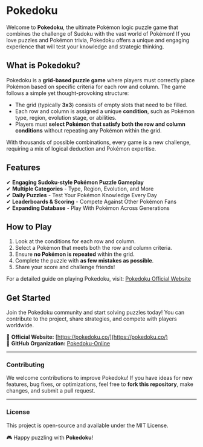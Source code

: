 <!-- Pokedoku - README -->

# Pokedoku

Welcome to **Pokedoku**, the ultimate Pokémon logic puzzle game that combines the challenge of Sudoku with the vast world of Pokémon! If you love puzzles and Pokémon trivia, Pokedoku offers a unique and engaging experience that will test your knowledge and strategic thinking.

## What is Pokedoku?

Pokedoku is a **grid-based puzzle game** where players must correctly place Pokémon based on specific criteria for each row and column. The game follows a simple yet thought-provoking structure:

- The grid (typically **3x3**) consists of empty slots that need to be filled.
- Each row and column is assigned a unique **condition**, such as Pokémon type, region, evolution stage, or abilities.
- Players must **select Pokémon that satisfy both the row and column conditions** without repeating any Pokémon within the grid.

With thousands of possible combinations, every game is a new challenge, requiring a mix of logical deduction and Pokémon expertise.

## Features

✔ **Engaging Sudoku-style Pokémon Puzzle Gameplay**  
✔ **Multiple Categories** - Type, Region, Evolution, and More  
✔ **Daily Puzzles** - Test Your Pokémon Knowledge Every Day  
✔ **Leaderboards & Scoring** - Compete Against Other Pokémon Fans  
✔ **Expanding Database** - Play With Pokémon Across Generations  

## How to Play

1. Look at the conditions for each row and column.
2. Select a Pokémon that meets both the row and column criteria.
3. Ensure **no Pokémon is repeated** within the grid.
4. Complete the puzzle with **as few mistakes as possible**.
5. Share your score and challenge friends!

For a detailed guide on playing Pokedoku, visit: [Pokedoku Official Website](https://pokedoku.co/)

## Get Started

Join the Pokedoku community and start solving puzzles today! You can contribute to the project, share strategies, and compete with players worldwide.

🔗 **Official Website:** [https://pokedoku.co/](https://pokedoku.co/)  
🔗 **GitHub Organization:** [Pokedoku-Online](https://github.com/Pokedoku-Online)  

---

### Contributing
We welcome contributions to improve Pokedoku! If you have ideas for new features, bug fixes, or optimizations, feel free to **fork this repository**, make changes, and submit a pull request.

---

### License
This project is open-source and available under the MIT License.

🎮 Happy puzzling with **Pokedoku**!
